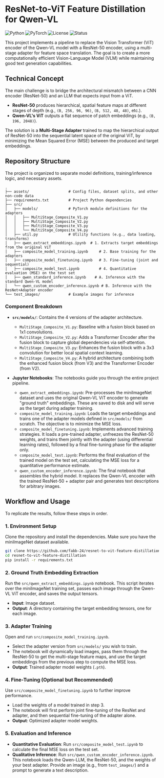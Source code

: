 # ResNet-to-ViT Feature Distillation for Qwen-VL
![Python](https://img.shields.io/badge/python-3.10+-blue.svg)
![PyTorch](https://img.shields.io/badge/pytorch-2.0+-orange.svg)
![License](https://img.shields.io/badge/license-MIT-green.svg)
![Status](https://img.shields.io/badge/status-experimental-red.svg)


This project implements a pipeline to replace the Vision Transformer (ViT) encoder of the Qwen-VL model with a ResNet-50 encoder, using a multi-stage adapter for feature space translation. The goal is to create a more computationally efficient Vision-Language Model (VLM) while maintaining good text generation capabilities.

## Technical Concept

The main challenge is to bridge the architectural mismatch between a CNN encoder (ResNet-50) and an LLM that expects input from a ViT.

  * **ResNet-50** produces hierarchical, spatial feature maps at different stages of depth (e.g., `(B, 256, 96, 96)`, `(B, 512, 48, 48)`, etc.).
  * **Qwen-VL's ViT** outputs a flat sequence of patch embeddings (e.g., `(B, 196, 2048)`).

The solution is a **Multi-Stage Adapter** trained to map the hierarchical output of ResNet-50 into the sequential latent space of the original ViT, by minimizing the Mean Squared Error (MSE) between the produced and target embeddings.

## Repository Structure

The project is organized to separate model definitions, training/inference logic, and necessary assets.

```
.
├── assets/                  # Config files, dataset splits, and other non-code data
├── requirements.txt         # Project Python dependencies
├── src/
│   ├── models/              # PyTorch module definitions for the adapters
│   │   ├── MultiStage_Composite_V1.py
│   │   ├── MultiStage_Composite_V2.py
│   │   ├── MultiStage_Composite_V3.py
│   │   └── MultiStage_Composite_V4.py
│   ├── util.py              # Utility functions (e.g., data loading, transforms)
│   ├── qwen_extract_embeddings.ipynb  # 1. Extracts target embeddings from the original ViT
│   ├── composite_model_training.ipynb     # 2. Base training for the adapters
│   ├── composite_model_finetuning.ipynb   # 3. Fine-tuning (joint and sequential)
│   ├── composite_model_test.ipynb         # 4. Quantitative evaluation (MSE) on the test set
│   ├── qwen_standard_inference.ipynb    # A. Inference with the standard Qwen-VL model
│   └── qwen_custom_encoder_inference.ipynb # B. Inference with the ResNet+Adapter encoder
└── test_images/             # Example images for inference
```

### Component Breakdown

  * **`src/models/`**: Contains the 4 versions of the adapter architecture.

      * `MultiStage_Composite_V1.py`: Baseline with a fusion block based on 1x1 convolutions.
      * `MultiStage_Composite_V2.py`: Adds a Transformer Encoder after the fusion block to capture global dependencies via self-attention.
      * `MultiStage_Composite_V3.py`: Enhances the fusion block with a 3x3 convolution for better local spatial context learning.
      * `MultiStage_Composite_V4.py`: A hybrid architecture combining both the enhanced fusion block (from V3) and the Transformer Encoder (from V2).

  * **Jupyter Notebooks**: The notebooks guide you through the entire project pipeline.

      * `qwen_extract_embeddings.ipynb`: Pre-processes the miniImageNet dataset and uses the original Qwen-VL ViT encoder to generate "ground truth" embeddings. These are saved to disk and will serve as the target during adapter training.
      * `composite_model_training.ipynb`: Loads the target embeddings and trains one of the adapter models defined in `src/models/` from scratch. The objective is to minimize the MSE loss.
      * `composite_model_finetuning.ipynb`: Implements advanced training strategies. It loads a pre-trained adapter, unfreezes the ResNet-50 weights, and trains them jointly with the adapter (using differential learning rates), followed by a final fine-tuning phase for the adapter only.
      * `composite_model_test.ipynb`: Performs the final evaluation of the trained model on the test set, calculating the MSE loss for a quantitative performance estimate.
      * `qwen_custom_encoder_inference.ipynb`: The final notebook that assembles the hybrid model. It replaces the Qwen-VL encoder with the trained ResNet-50 + adapter pair and generates text descriptions for arbitrary images.

## Workflow and Usage

To replicate the results, follow these steps in order.

### 1\. Environment Setup

Clone the repository and install the dependencies. Make sure you have the miniImageNet dataset available.

```bash
git clone https://github.com/fabb-24/resnet-to-vit-feature-distillation.git
cd resnet-to-vit-feature-distillation
pip install -r requirements.txt
```

### 2\. Ground Truth Embedding Extraction

Run the `src/qwen_extract_embeddings.ipynb` notebook. This script iterates over the miniImageNet training set, passes each image through the Qwen-VL ViT encoder, and saves the output tensors.

  * **Input**: Image dataset.
  * **Output**: A directory containing the target embedding tensors, one for each image.

### 3\. Adapter Training

Open and run `src/composite_model_training.ipynb`.

  * Select the adapter version from `src/models/` you wish to train.
  * The notebook will dynamically load images, pass them through the ResNet-50 to get the multi-stage feature maps, and use the target embeddings from the previous step to compute the MSE loss.
  * **Output**: Trained adapter model weights (`.pth`).

### 4\. Fine-Tuning (Optional but Recommended)

Use `src/composite_model_finetuning.ipynb` to further improve performance.

  * Load the weights of a model trained in step 3.
  * The notebook will first perform joint fine-tuning of the ResNet and adapter, and then sequential fine-tuning of the adapter alone.
  * **Output**: Optimized adapter model weights.

### 5\. Evaluation and Inference

  * **Quantitative Evaluation**: Run `src/composite_model_test.ipynb` to calculate the final MSE loss on the test set.
  * **Qualitative Inference**: Run `src/qwen_custom_encoder_inference.ipynb`. This notebook loads the Qwen-LLM, the ResNet-50, and the weights of your best adapter. Provide an image (e.g., from `test_images/`) and a prompt to generate a text description.
